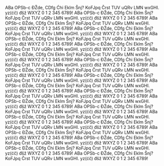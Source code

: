 ABa OPSb-c ĐŽde, CDfg Ćhi Eklm Šnj? KoFJpq Črst TUV uQRv LMN wxGHI.
yz(ćč) đšž WXYZ 0 1 2 345 6789! ABa OPSb-c ĐŽde, CDfg Ćhi Eklm Šnj? 
KoFJpq Črst TUV uQRv LMN wxGHI. yz(ćč) đšž WXYZ  0 1 2 345 6789! ABa
OPSb-c ĐŽde, CDfg Ćhi Eklm Šnj? KoFJpq Črst TUV uQRv LMN wxGHI. yz(ćč)
đšž WXYZ  0 1 2 345 6789! ABa OPSb-c ĐŽde, CDfg Ćhi Eklm Šnj? KoFJpq Črst
TUV uQRv LMN wxGHI. yz(ćč) đšž WXYZ  0 1 2 345 6789!
ABa OPSb-c ĐŽde, CDfg Ćhi Eklm Šnj? KoFJpq Črst TUV uQRv LMN wxGHI.
yz(ćč) đšž WXYZ 0 1 2 345 6789! ABa OPSb-c ĐŽde, CDfg Ćhi Eklm Šnj? 
KoFJpq Črst TUV uQRv LMN wxGHI. yz(ćč) đšž WXYZ  0 1 2 345 6789! ABa
OPSb-c ĐŽde, CDfg Ćhi Eklm Šnj? KoFJpq Črst TUV uQRv LMN wxGHI. yz(ćč)
đšž WXYZ  0 1 2 345 6789! ABa OPSb-c ĐŽde, CDfg Ćhi Eklm Šnj? KoFJpq Črst
TUV uQRv LMN wxGHI. yz(ćč) đšž WXYZ  0 1 2 345 6789!
ABa OPSb-c ĐŽde, CDfg Ćhi Eklm Šnj? KoFJpq Črst TUV uQRv LMN wxGHI.
yz(ćč) đšž WXYZ 0 1 2 345 6789! ABa OPSb-c ĐŽde, CDfg Ćhi Eklm Šnj? 
KoFJpq Črst TUV uQRv LMN wxGHI. yz(ćč) đšž WXYZ  0 1 2 345 6789! ABa
OPSb-c ĐŽde, CDfg Ćhi Eklm Šnj? KoFJpq Črst TUV uQRv LMN wxGHI. yz(ćč)
đšž WXYZ  0 1 2 345 6789! ABa OPSb-c ĐŽde, CDfg Ćhi Eklm Šnj? KoFJpq Črst
TUV uQRv LMN wxGHI. yz(ćč) đšž WXYZ  0 1 2 345 6789!
ABa OPSb-c ĐŽde, CDfg Ćhi Eklm Šnj? KoFJpq Črst TUV uQRv LMN wxGHI.
yz(ćč) đšž WXYZ 0 1 2 345 6789! ABa OPSb-c ĐŽde, CDfg Ćhi Eklm Šnj? 
KoFJpq Črst TUV uQRv LMN wxGHI. yz(ćč) đšž WXYZ  0 1 2 345 6789! ABa
OPSb-c ĐŽde, CDfg Ćhi Eklm Šnj? KoFJpq Črst TUV uQRv LMN wxGHI. yz(ćč)
đšž WXYZ  0 1 2 345 6789! ABa OPSb-c ĐŽde, CDfg Ćhi Eklm Šnj? KoFJpq Črst
TUV uQRv LMN wxGHI. yz(ćč) đšž WXYZ  0 1 2 345 6789!
ABa OPSb-c ĐŽde, CDfg Ćhi Eklm Šnj? KoFJpq Črst TUV uQRv LMN wxGHI.
yz(ćč) đšž WXYZ 0 1 2 345 6789! ABa OPSb-c ĐŽde, CDfg Ćhi Eklm Šnj? 
KoFJpq Črst TUV uQRv LMN wxGHI. yz(ćč) đšž WXYZ  0 1 2 345 6789! ABa
OPSb-c ĐŽde, CDfg Ćhi Eklm Šnj? KoFJpq Črst TUV uQRv LMN wxGHI. yz(ćč)
đšž WXYZ  0 1 2 345 6789! ABa OPSb-c ĐŽde, CDfg Ćhi Eklm Šnj? KoFJpq Črst
TUV uQRv LMN wxGHI. yz(ćč) đšž WXYZ  0 1 2 345 6789!